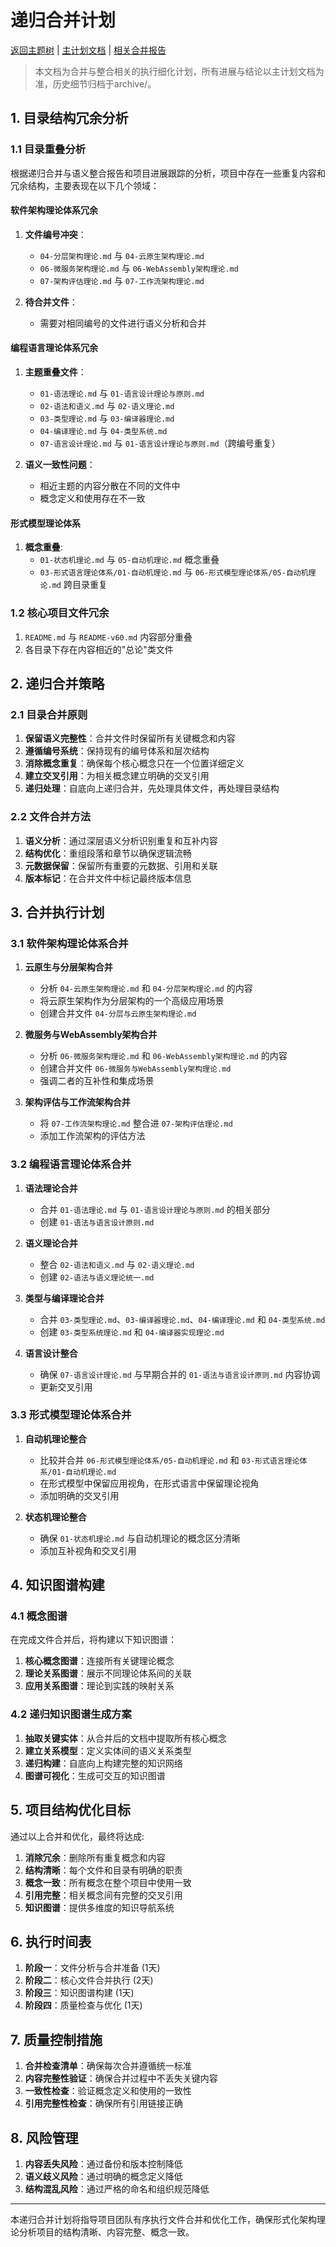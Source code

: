 # 递归合并计划

[返回主题树](00-主题树与内容索引.md) | [主计划文档](00-形式化架构理论统一计划.md) | [相关合并报告](递归合并与语义整合最终报告.md)

> 本文档为合并与整合相关的执行细化计划，所有进展与结论以主计划文档为准，历史细节归档于archive/。

## 1. 目录结构冗余分析

### 1.1 目录重叠分析

根据递归合并与语义整合报告和项目进展跟踪的分析，项目中存在一些重复内容和冗余结构，主要表现在以下几个领域：

#### 软件架构理论体系冗余

1. **文件编号冲突**：
   - `04-分层架构理论.md` 与 `04-云原生架构理论.md`
   - `06-微服务架构理论.md` 与 `06-WebAssembly架构理论.md`
   - `07-架构评估理论.md` 与 `07-工作流架构理论.md`

2. **待合并文件**：
   - 需要对相同编号的文件进行语义分析和合并

#### 编程语言理论体系冗余

1. **主题重叠文件**：
   - `01-语法理论.md` 与 `01-语言设计理论与原则.md`
   - `02-语法和语义.md` 与 `02-语义理论.md`
   - `03-类型理论.md` 与 `03-编译器理论.md`
   - `04-编译理论.md` 与 `04-类型系统.md`
   - `07-语言设计理论.md` 与 `01-语言设计理论与原则.md`（跨编号重复）

2. **语义一致性问题**：
   - 相近主题的内容分散在不同的文件中
   - 概念定义和使用存在不一致

#### 形式模型理论体系

1. **概念重叠**:
   - `01-状态机理论.md` 与 `05-自动机理论.md` 概念重叠
   - `03-形式语言理论体系/01-自动机理论.md` 与 `06-形式模型理论体系/05-自动机理论.md` 跨目录重复

### 1.2 核心项目文件冗余

1. `README.md` 与 `README-v60.md` 内容部分重叠
2. 各目录下存在内容相近的"总论"类文件

## 2. 递归合并策略

### 2.1 目录合并原则

1. **保留语义完整性**：合并文件时保留所有关键概念和内容
2. **遵循编号系统**：保持现有的编号体系和层次结构
3. **消除概念重复**：确保每个核心概念只在一个位置详细定义
4. **建立交叉引用**：为相关概念建立明确的交叉引用
5. **递归处理**：自底向上递归合并，先处理具体文件，再处理目录结构

### 2.2 文件合并方法

1. **语义分析**：通过深层语义分析识别重复和互补内容
2. **结构优化**：重组段落和章节以确保逻辑流畅
3. **元数据保留**：保留所有重要的元数据、引用和关联
4. **版本标记**：在合并文件中标记最终版本信息

## 3. 合并执行计划

### 3.1 软件架构理论体系合并

1. **云原生与分层架构合并**
   - 分析 `04-云原生架构理论.md` 和 `04-分层架构理论.md` 的内容
   - 将云原生架构作为分层架构的一个高级应用场景
   - 创建合并文件 `04-分层与云原生架构理论.md`

2. **微服务与WebAssembly架构合并**
   - 分析 `06-微服务架构理论.md` 和 `06-WebAssembly架构理论.md` 的内容
   - 创建合并文件 `06-微服务与WebAssembly架构理论.md`
   - 强调二者的互补性和集成场景

3. **架构评估与工作流架构合并**
   - 将 `07-工作流架构理论.md` 整合进 `07-架构评估理论.md`
   - 添加工作流架构的评估方法

### 3.2 编程语言理论体系合并

1. **语法理论合并**
   - 合并 `01-语法理论.md` 与 `01-语言设计理论与原则.md` 的相关部分
   - 创建 `01-语法与语言设计原则.md`

2. **语义理论合并**
   - 整合 `02-语法和语义.md` 与 `02-语义理论.md`
   - 创建 `02-语法与语义理论统一.md`

3. **类型与编译理论合并**
   - 合并 `03-类型理论.md`、`03-编译器理论.md`、`04-编译理论.md` 和 `04-类型系统.md`
   - 创建 `03-类型系统理论.md` 和 `04-编译器实现理论.md`

4. **语言设计整合**
   - 确保 `07-语言设计理论.md` 与早期合并的 `01-语法与语言设计原则.md` 内容协调
   - 更新交叉引用

### 3.3 形式模型理论体系合并

1. **自动机理论整合**
   - 比较并合并 `06-形式模型理论体系/05-自动机理论.md` 和 `03-形式语言理论体系/01-自动机理论.md`
   - 在形式模型中保留应用视角，在形式语言中保留理论视角
   - 添加明确的交叉引用

2. **状态机理论整合**
   - 确保 `01-状态机理论.md` 与自动机理论的概念区分清晰
   - 添加互补视角和交叉引用

## 4. 知识图谱构建

### 4.1 概念图谱

在完成文件合并后，将构建以下知识图谱：

1. **核心概念图谱**：连接所有关键理论概念
2. **理论关系图谱**：展示不同理论体系间的关联
3. **应用关系图谱**：理论到实践的映射关系

### 4.2 递归知识图谱生成方案

1. **抽取关键实体**：从合并后的文档中提取所有核心概念
2. **建立关系模型**：定义实体间的语义关系类型
3. **递归构建**：自底向上构建完整的知识网络
4. **图谱可视化**：生成可交互的知识图谱

## 5. 项目结构优化目标

通过以上合并和优化，最终将达成:

1. **消除冗余**：删除所有重复概念和内容
2. **结构清晰**：每个文件和目录有明确的职责
3. **概念一致**：所有概念在整个项目中使用一致
4. **引用完整**：相关概念间有完整的交叉引用
5. **知识图谱**：提供多维度的知识导航系统

## 6. 执行时间表

1. **阶段一**：文件分析与合并准备 (1天)
2. **阶段二**：核心文件合并执行 (2天)
3. **阶段三**：知识图谱构建 (1天)
4. **阶段四**：质量检查与优化 (1天)

## 7. 质量控制措施

1. **合并检查清单**：确保每次合并遵循统一标准
2. **内容完整性验证**：确保合并过程中不丢失关键内容
3. **一致性检查**：验证概念定义和使用的一致性
4. **引用完整性检查**：确保所有引用链接正确

## 8. 风险管理

1. **内容丢失风险**：通过备份和版本控制降低
2. **语义歧义风险**：通过明确的概念定义降低
3. **结构混乱风险**：通过严格的命名和组织规范降低

---

本递归合并计划将指导项目团队有序执行文件合并和优化工作，确保形式化架构理论分析项目的结构清晰、内容完整、概念一致。
